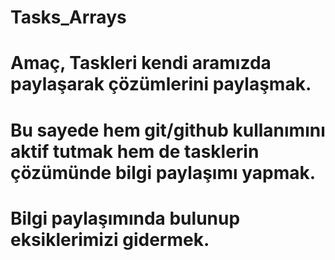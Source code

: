 # Tasks_Arrays
# Amaç, Taskleri kendi aramızda paylaşarak çözümlerini paylaşmak.
# Bu sayede hem git/github kullanımını aktif tutmak hem de tasklerin çözümünde bilgi paylaşımı yapmak.
# Bilgi paylaşımında bulunup eksiklerimizi gidermek.
